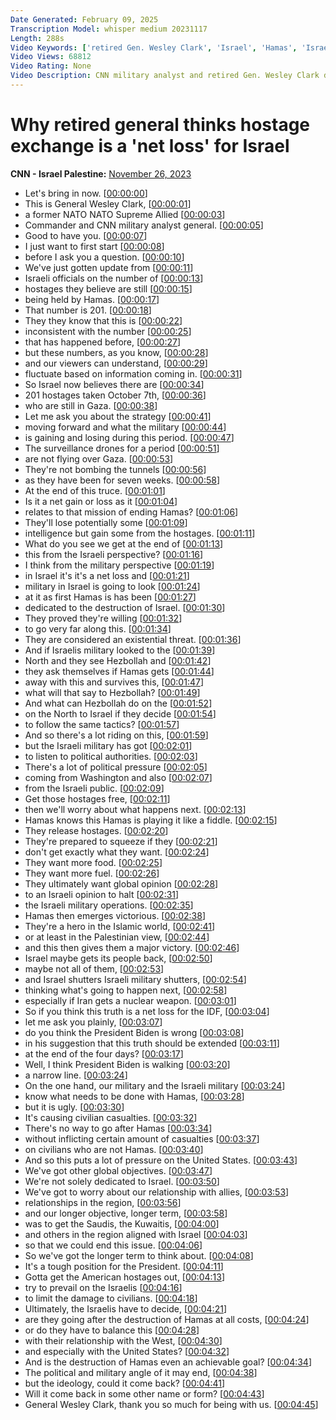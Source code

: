 ```yaml
---
Date Generated: February 09, 2025
Transcription Model: whisper medium 20231117
Length: 288s
Video Keywords: ['retired Gen. Wesley Clark', 'Israel', 'Hamas', 'Israel Hamas hostage release', 'Israel Hamas hostage exchange', 'Israel Hamas war', 'Hostage exchange']
Video Views: 68812
Video Rating: None
Video Description: CNN military analyst and retired Gen. Wesley Clark discusses the potential military ramifications once the truce allowing for a hostage exchange between Israel and Hamas is over. #CNN #News
---
```


# Why retired general thinks hostage exchange is a 'net loss' for Israel
**CNN - Israel Palestine:** [November 26, 2023](https://www.youtube.com/watch?v=VCgcvGM2QUU)
*  Let's bring in now. [[00:00:00](https://www.youtube.com/watch?v=VCgcvGM2QUU&t=0.0s)]
*  This is General Wesley Clark, [[00:00:01](https://www.youtube.com/watch?v=VCgcvGM2QUU&t=1.48s)]
*  a former NATO NATO Supreme Allied [[00:00:03](https://www.youtube.com/watch?v=VCgcvGM2QUU&t=3.12s)]
*  Commander and CNN military analyst general. [[00:00:05](https://www.youtube.com/watch?v=VCgcvGM2QUU&t=5.16s)]
*  Good to have you. [[00:00:07](https://www.youtube.com/watch?v=VCgcvGM2QUU&t=7.84s)]
*  I just want to first start [[00:00:08](https://www.youtube.com/watch?v=VCgcvGM2QUU&t=8.56s)]
*  before I ask you a question. [[00:00:10](https://www.youtube.com/watch?v=VCgcvGM2QUU&t=10.120000000000001s)]
*  We've just gotten update from [[00:00:11](https://www.youtube.com/watch?v=VCgcvGM2QUU&t=11.44s)]
*  Israeli officials on the number of [[00:00:13](https://www.youtube.com/watch?v=VCgcvGM2QUU&t=13.24s)]
*  hostages they believe are still [[00:00:15](https://www.youtube.com/watch?v=VCgcvGM2QUU&t=15.6s)]
*  being held by Hamas. [[00:00:17](https://www.youtube.com/watch?v=VCgcvGM2QUU&t=17.32s)]
*  That number is 201. [[00:00:18](https://www.youtube.com/watch?v=VCgcvGM2QUU&t=18.68s)]
*  They they know that this is [[00:00:22](https://www.youtube.com/watch?v=VCgcvGM2QUU&t=22.56s)]
*  inconsistent with the number [[00:00:25](https://www.youtube.com/watch?v=VCgcvGM2QUU&t=25.68s)]
*  that has happened before, [[00:00:27](https://www.youtube.com/watch?v=VCgcvGM2QUU&t=27.2s)]
*  but these numbers, as you know, [[00:00:28](https://www.youtube.com/watch?v=VCgcvGM2QUU&t=28.16s)]
*  and our viewers can understand, [[00:00:29](https://www.youtube.com/watch?v=VCgcvGM2QUU&t=29.92s)]
*  fluctuate based on information coming in. [[00:00:31](https://www.youtube.com/watch?v=VCgcvGM2QUU&t=31.8s)]
*  So Israel now believes there are [[00:00:34](https://www.youtube.com/watch?v=VCgcvGM2QUU&t=34.2s)]
*  201 hostages taken October 7th, [[00:00:36](https://www.youtube.com/watch?v=VCgcvGM2QUU&t=36.68s)]
*  who are still in Gaza. [[00:00:38](https://www.youtube.com/watch?v=VCgcvGM2QUU&t=38.92s)]
*  Let me ask you about the strategy [[00:00:41](https://www.youtube.com/watch?v=VCgcvGM2QUU&t=41.28s)]
*  moving forward and what the military [[00:00:44](https://www.youtube.com/watch?v=VCgcvGM2QUU&t=44.480000000000004s)]
*  is gaining and losing during this period. [[00:00:47](https://www.youtube.com/watch?v=VCgcvGM2QUU&t=47.400000000000006s)]
*  The surveillance drones for a period [[00:00:51](https://www.youtube.com/watch?v=VCgcvGM2QUU&t=51.480000000000004s)]
*  are not flying over Gaza. [[00:00:53](https://www.youtube.com/watch?v=VCgcvGM2QUU&t=53.92s)]
*  They're not bombing the tunnels [[00:00:56](https://www.youtube.com/watch?v=VCgcvGM2QUU&t=56.120000000000005s)]
*  as they have been for seven weeks. [[00:00:58](https://www.youtube.com/watch?v=VCgcvGM2QUU&t=58.8s)]
*  At the end of this truce. [[00:01:01](https://www.youtube.com/watch?v=VCgcvGM2QUU&t=61.68s)]
*  Is it a net gain or loss as it [[00:01:04](https://www.youtube.com/watch?v=VCgcvGM2QUU&t=64.03999999999999s)]
*  relates to that mission of ending Hamas? [[00:01:06](https://www.youtube.com/watch?v=VCgcvGM2QUU&t=66.6s)]
*  They'll lose potentially some [[00:01:09](https://www.youtube.com/watch?v=VCgcvGM2QUU&t=69.8s)]
*  intelligence but gain some from the hostages. [[00:01:11](https://www.youtube.com/watch?v=VCgcvGM2QUU&t=71.24s)]
*  What do you see we get at the end of [[00:01:13](https://www.youtube.com/watch?v=VCgcvGM2QUU&t=73.67999999999999s)]
*  this from the Israeli perspective? [[00:01:16](https://www.youtube.com/watch?v=VCgcvGM2QUU&t=76.03999999999999s)]
*  I think from the military perspective [[00:01:19](https://www.youtube.com/watch?v=VCgcvGM2QUU&t=79.03999999999999s)]
*  in Israel it's it's a net loss and [[00:01:21](https://www.youtube.com/watch?v=VCgcvGM2QUU&t=81.24s)]
*  military in Israel is going to look [[00:01:24](https://www.youtube.com/watch?v=VCgcvGM2QUU&t=84.24s)]
*  at it as first Hamas is has been [[00:01:27](https://www.youtube.com/watch?v=VCgcvGM2QUU&t=87.0s)]
*  dedicated to the destruction of Israel. [[00:01:30](https://www.youtube.com/watch?v=VCgcvGM2QUU&t=90.24s)]
*  They proved they're willing [[00:01:32](https://www.youtube.com/watch?v=VCgcvGM2QUU&t=92.76s)]
*  to go very far along this. [[00:01:34](https://www.youtube.com/watch?v=VCgcvGM2QUU&t=94.28s)]
*  They are considered an existential threat. [[00:01:36](https://www.youtube.com/watch?v=VCgcvGM2QUU&t=96.64s)]
*  And if Israelis military looked to the [[00:01:39](https://www.youtube.com/watch?v=VCgcvGM2QUU&t=99.2s)]
*  North and they see Hezbollah and [[00:01:42](https://www.youtube.com/watch?v=VCgcvGM2QUU&t=102.04s)]
*  they ask themselves if Hamas gets [[00:01:44](https://www.youtube.com/watch?v=VCgcvGM2QUU&t=104.72s)]
*  away with this and survives this, [[00:01:47](https://www.youtube.com/watch?v=VCgcvGM2QUU&t=107.28s)]
*  what will that say to Hezbollah? [[00:01:49](https://www.youtube.com/watch?v=VCgcvGM2QUU&t=109.76s)]
*  And what can Hezbollah do on the [[00:01:52](https://www.youtube.com/watch?v=VCgcvGM2QUU&t=112.16s)]
*  on the North to Israel if they decide [[00:01:54](https://www.youtube.com/watch?v=VCgcvGM2QUU&t=114.84s)]
*  to follow the same tactics? [[00:01:57](https://www.youtube.com/watch?v=VCgcvGM2QUU&t=117.72s)]
*  And so there's a lot riding on this, [[00:01:59](https://www.youtube.com/watch?v=VCgcvGM2QUU&t=119.56s)]
*  but the Israeli military has got [[00:02:01](https://www.youtube.com/watch?v=VCgcvGM2QUU&t=121.88s)]
*  to listen to political authorities. [[00:02:03](https://www.youtube.com/watch?v=VCgcvGM2QUU&t=123.92s)]
*  There's a lot of political pressure [[00:02:05](https://www.youtube.com/watch?v=VCgcvGM2QUU&t=125.92s)]
*  coming from Washington and also [[00:02:07](https://www.youtube.com/watch?v=VCgcvGM2QUU&t=127.67999999999999s)]
*  from the Israeli public. [[00:02:09](https://www.youtube.com/watch?v=VCgcvGM2QUU&t=129.72s)]
*  Get those hostages free, [[00:02:11](https://www.youtube.com/watch?v=VCgcvGM2QUU&t=131.28s)]
*  then we'll worry about what happens next. [[00:02:13](https://www.youtube.com/watch?v=VCgcvGM2QUU&t=133.16s)]
*  Hamas knows this Hamas is playing it like a fiddle. [[00:02:15](https://www.youtube.com/watch?v=VCgcvGM2QUU&t=135.96s)]
*  They release hostages. [[00:02:20](https://www.youtube.com/watch?v=VCgcvGM2QUU&t=140.24s)]
*  They're prepared to squeeze if they [[00:02:21](https://www.youtube.com/watch?v=VCgcvGM2QUU&t=141.8s)]
*  don't get exactly what they want. [[00:02:24](https://www.youtube.com/watch?v=VCgcvGM2QUU&t=144.0s)]
*  They want more food. [[00:02:25](https://www.youtube.com/watch?v=VCgcvGM2QUU&t=145.72s)]
*  They want more fuel. [[00:02:26](https://www.youtube.com/watch?v=VCgcvGM2QUU&t=146.84s)]
*  They ultimately want global opinion [[00:02:28](https://www.youtube.com/watch?v=VCgcvGM2QUU&t=148.0s)]
*  to an Israeli opinion to halt [[00:02:31](https://www.youtube.com/watch?v=VCgcvGM2QUU&t=151.4s)]
*  the Israeli military operations. [[00:02:35](https://www.youtube.com/watch?v=VCgcvGM2QUU&t=155.76s)]
*  Hamas then emerges victorious. [[00:02:38](https://www.youtube.com/watch?v=VCgcvGM2QUU&t=158.28s)]
*  They're a hero in the Islamic world, [[00:02:41](https://www.youtube.com/watch?v=VCgcvGM2QUU&t=161.12s)]
*  or at least in the Palestinian view, [[00:02:44](https://www.youtube.com/watch?v=VCgcvGM2QUU&t=164.04s)]
*  and this then gives them a major victory. [[00:02:46](https://www.youtube.com/watch?v=VCgcvGM2QUU&t=166.28s)]
*  Israel maybe gets its people back, [[00:02:50](https://www.youtube.com/watch?v=VCgcvGM2QUU&t=170.32s)]
*  maybe not all of them, [[00:02:53](https://www.youtube.com/watch?v=VCgcvGM2QUU&t=173.16s)]
*  and Israel shutters Israeli military shutters, [[00:02:54](https://www.youtube.com/watch?v=VCgcvGM2QUU&t=174.79999999999998s)]
*  thinking what's going to happen next, [[00:02:58](https://www.youtube.com/watch?v=VCgcvGM2QUU&t=178.48s)]
*  especially if Iran gets a nuclear weapon. [[00:03:01](https://www.youtube.com/watch?v=VCgcvGM2QUU&t=181.12s)]
*  So if you think this truth is a net loss for the IDF, [[00:03:04](https://www.youtube.com/watch?v=VCgcvGM2QUU&t=184.28s)]
*  let me ask you plainly, [[00:03:07](https://www.youtube.com/watch?v=VCgcvGM2QUU&t=187.07999999999998s)]
*  do you think the President Biden is wrong [[00:03:08](https://www.youtube.com/watch?v=VCgcvGM2QUU&t=188.04s)]
*  in his suggestion that this truth should be extended [[00:03:11](https://www.youtube.com/watch?v=VCgcvGM2QUU&t=191.68s)]
*  at the end of the four days? [[00:03:17](https://www.youtube.com/watch?v=VCgcvGM2QUU&t=197.04s)]
*  Well, I think President Biden is walking [[00:03:20](https://www.youtube.com/watch?v=VCgcvGM2QUU&t=200.76s)]
*  a narrow line. [[00:03:24](https://www.youtube.com/watch?v=VCgcvGM2QUU&t=204.12s)]
*  On the one hand, our military and the Israeli military [[00:03:24](https://www.youtube.com/watch?v=VCgcvGM2QUU&t=204.96s)]
*  know what needs to be done with Hamas, [[00:03:28](https://www.youtube.com/watch?v=VCgcvGM2QUU&t=208.16s)]
*  but it is ugly. [[00:03:30](https://www.youtube.com/watch?v=VCgcvGM2QUU&t=210.52s)]
*  It's causing civilian casualties. [[00:03:32](https://www.youtube.com/watch?v=VCgcvGM2QUU&t=212.72s)]
*  There's no way to go after Hamas [[00:03:34](https://www.youtube.com/watch?v=VCgcvGM2QUU&t=214.84s)]
*  without inflicting certain amount of casualties [[00:03:37](https://www.youtube.com/watch?v=VCgcvGM2QUU&t=217.28s)]
*  on civilians who are not Hamas. [[00:03:40](https://www.youtube.com/watch?v=VCgcvGM2QUU&t=220.84s)]
*  And so this puts a lot of pressure on the United States. [[00:03:43](https://www.youtube.com/watch?v=VCgcvGM2QUU&t=223.8s)]
*  We've got other global objectives. [[00:03:47](https://www.youtube.com/watch?v=VCgcvGM2QUU&t=227.20000000000002s)]
*  We're not solely dedicated to Israel. [[00:03:50](https://www.youtube.com/watch?v=VCgcvGM2QUU&t=230.12s)]
*  We've got to worry about our relationship with allies, [[00:03:53](https://www.youtube.com/watch?v=VCgcvGM2QUU&t=233.84s)]
*  relationships in the region, [[00:03:56](https://www.youtube.com/watch?v=VCgcvGM2QUU&t=236.56s)]
*  and our longer objective, longer term, [[00:03:58](https://www.youtube.com/watch?v=VCgcvGM2QUU&t=238.08s)]
*  was to get the Saudis, the Kuwaitis, [[00:04:00](https://www.youtube.com/watch?v=VCgcvGM2QUU&t=240.52s)]
*  and others in the region aligned with Israel [[00:04:03](https://www.youtube.com/watch?v=VCgcvGM2QUU&t=243.44s)]
*  so that we could end this issue. [[00:04:06](https://www.youtube.com/watch?v=VCgcvGM2QUU&t=246.48000000000002s)]
*  So we've got the longer term to think about. [[00:04:08](https://www.youtube.com/watch?v=VCgcvGM2QUU&t=248.92000000000002s)]
*  It's a tough position for the President. [[00:04:11](https://www.youtube.com/watch?v=VCgcvGM2QUU&t=251.0s)]
*  Gotta get the American hostages out, [[00:04:13](https://www.youtube.com/watch?v=VCgcvGM2QUU&t=253.64000000000001s)]
*  try to prevail on the Israelis [[00:04:16](https://www.youtube.com/watch?v=VCgcvGM2QUU&t=256.16s)]
*  to limit the damage to civilians. [[00:04:18](https://www.youtube.com/watch?v=VCgcvGM2QUU&t=258.32s)]
*  Ultimately, the Israelis have to decide, [[00:04:21](https://www.youtube.com/watch?v=VCgcvGM2QUU&t=261.2s)]
*  are they going after the destruction of Hamas at all costs, [[00:04:24](https://www.youtube.com/watch?v=VCgcvGM2QUU&t=264.04s)]
*  or do they have to balance this [[00:04:28](https://www.youtube.com/watch?v=VCgcvGM2QUU&t=268.96s)]
*  with their relationship with the West, [[00:04:30](https://www.youtube.com/watch?v=VCgcvGM2QUU&t=270.68s)]
*  and especially with the United States? [[00:04:32](https://www.youtube.com/watch?v=VCgcvGM2QUU&t=272.64s)]
*  And is the destruction of Hamas even an achievable goal? [[00:04:34](https://www.youtube.com/watch?v=VCgcvGM2QUU&t=274.56s)]
*  The political and military angle of it may end, [[00:04:38](https://www.youtube.com/watch?v=VCgcvGM2QUU&t=278.08s)]
*  but the ideology, could it come back? [[00:04:41](https://www.youtube.com/watch?v=VCgcvGM2QUU&t=281.44s)]
*  Will it come back in some other name or form? [[00:04:43](https://www.youtube.com/watch?v=VCgcvGM2QUU&t=283.56s)]
*  General Wesley Clark, thank you so much for being with us. [[00:04:45](https://www.youtube.com/watch?v=VCgcvGM2QUU&t=285.48s)]
